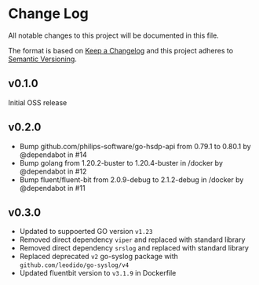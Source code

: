 # Change Log
All notable changes to this project will be documented in this file.

The format is based on [Keep a Changelog](http://keepachangelog.com/)
and this project adheres to [Semantic Versioning](http://semver.org/).

## v0.1.0

Initial OSS release

## v0.2.0

- Bump github.com/philips-software/go-hsdp-api from 0.79.1 to 0.80.1 by @dependabot in #14
- Bump golang from 1.20.2-buster to 1.20.4-buster in /docker by @dependabot in #12
- Bump fluent/fluent-bit from 2.0.9-debug to 2.1.2-debug in /docker by @dependabot in #11

## v0.3.0

- Updated to suppoerted GO version `v1.23`
- Removed direct dependency `viper` and replaced with standard library
- Removed direct dependency `srslog` and replaced with standard library
- Replaced deprecated `v2` go-syslog package with `github.com/leodido/go-syslog/v4`
- Updated fluentbit version to `v3.1.9` in Dockerfile